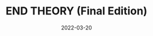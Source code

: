 ---
title: "END THEORY (Final Edition)"
subtitle:
description: "正規 6 輯 Repackage"
icon: "library_music"
weight: 650
date: 2022-03-20
images: ["/docs/r6-end-theory-final/end-theory-final.jpg"]
---